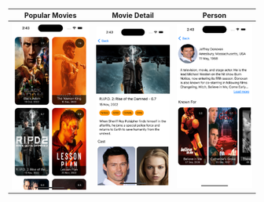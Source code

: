 
| Popular Movies | Movie Detail | Person |
|----------------|--------------|--------|
| ![](images/popular_movies.png) |  ![](images/movie_detail.png) |  ![](images/person.png) |
